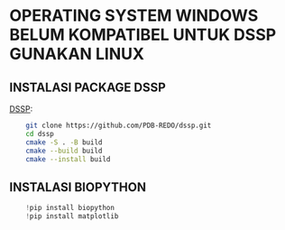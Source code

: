 # OPERATING SYSTEM WINDOWS BELUM KOMPATIBEL UNTUK DSSP GUNAKAN LINUX

## INSTALASI PACKAGE DSSP

[DSSP](https://github.com/PDB-REDO/dssp):

```bash
    git clone https://github.com/PDB-REDO/dssp.git
    cd dssp
    cmake -S . -B build
    cmake --build build
    cmake --install build
```

## INSTALASI BIOPYTHON

```python
    !pip install biopython
    !pip install matplotlib
```
